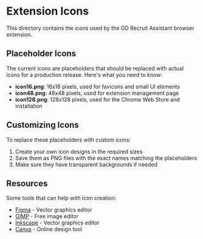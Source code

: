 # Extension Icons

This directory contains the icons used by the GD Recruit Assistant browser extension.

## Placeholder Icons

The current icons are placeholders that should be replaced with actual icons for a production release. Here's what you need to know:

- **icon16.png**: 16x16 pixels, used for favicons and small UI elements
- **icon48.png**: 48x48 pixels, used for extension management page
- **icon128.png**: 128x128 pixels, used for the Chrome Web Store and installation

## Customizing Icons

To replace these placeholders with custom icons:

1. Create your own icon designs in the required sizes
2. Save them as PNG files with the exact names matching the placeholders
3. Make sure they have transparent backgrounds if needed

## Resources

Some tools that can help with icon creation:

- [Figma](https://www.figma.com/) - Vector graphics editor
- [GIMP](https://www.gimp.org/) - Free image editor
- [Inkscape](https://inkscape.org/) - Vector graphics editor
- [Canva](https://www.canva.com/) - Online design tool
